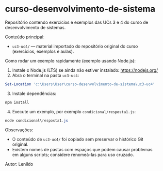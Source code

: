 # curso-desenvolvimento-de-sistema

Repositório contendo exercícios e exemplos das UCs 3 e 4 do curso de desenvolvimento de sistemas.

Conteúdo principal:

- `uc3-uc4/` — material importado do repositório original do curso (exercícios, exemplos e aulas).

Como rodar um exemplo rapidamente (exemplo usando Node.js):

1. Instale o Node.js (LTS) se ainda não estiver instalado: https://nodejs.org/
2. Abra o terminal na pasta `uc3-uc4`:

```powershell
Set-Location 'c:\Users\User\curso-desenvolvimento-de-sistema\uc3-uc4'
```

3. Instale dependências:

```powershell
npm install
```

4. Execute um exemplo, por exemplo `condicional/resposta1.js`:

```powershell
node condicional\resposta1.js
```

Observações:
- O conteúdo de `uc3-uc4/` foi copiado sem preservar o histórico Git original.
- Existem nomes de pastas com espaços que podem causar problemas em alguns scripts; considere renomeá-las para uso cruzado.

Autor: Lenildo
